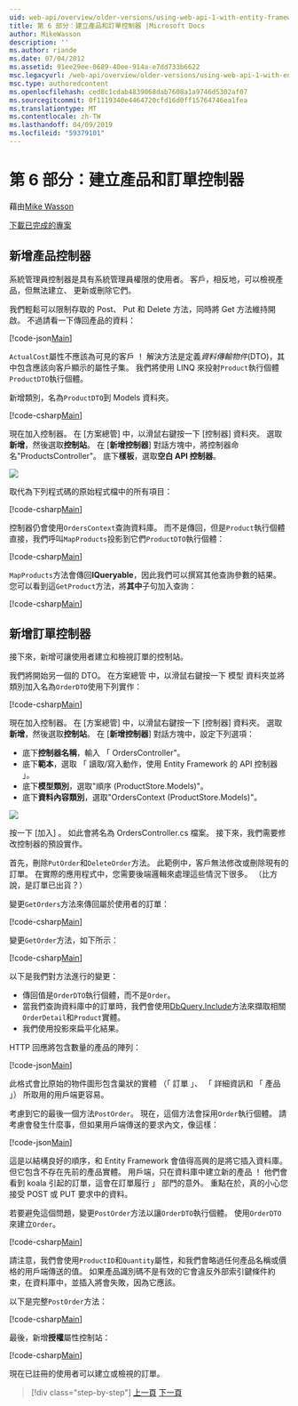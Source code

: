 ```yaml
---
uid: web-api/overview/older-versions/using-web-api-1-with-entity-framework-5/using-web-api-with-entity-framework-part-6
title: 第 6 部分：建立產品和訂單控制器 |Microsoft Docs
author: MikeWasson
description: ''
ms.author: riande
ms.date: 07/04/2012
ms.assetid: 91ee29ee-0689-40ee-914a-e7dd733b6622
msc.legacyurl: /web-api/overview/older-versions/using-web-api-1-with-entity-framework-5/using-web-api-with-entity-framework-part-6
msc.type: authoredcontent
ms.openlocfilehash: ced8c1cdab4839068dab7608a1a9746d5302af07
ms.sourcegitcommit: 0f1119340e4464720cfd16d0ff15764746ea1fea
ms.translationtype: MT
ms.contentlocale: zh-TW
ms.lasthandoff: 04/09/2019
ms.locfileid: "59379101"
---
```

# <a name="part-6-creating-product-and-order-controllers"></a>第 6 部分：建立產品和訂單控制器

藉由[Mike Wasson](https://github.com/MikeWasson)

[下載已完成的專案](http://code.msdn.microsoft.com/ASP-NET-Web-API-with-afa30545)

## <a name="add-a-products-controller"></a>新增產品控制器

系統管理員控制器是具有系統管理員權限的使用者。 客戶，相反地，可以檢視產品，但無法建立、 更新或刪除它們。

我們輕鬆可以限制存取的 Post、 Put 和 Delete 方法，同時將 Get 方法維持開啟。 不過請看一下傳回產品的資料：

[!code-json[Main](using-web-api-with-entity-framework-part-6/samples/sample1.json?highlight=1)]

`ActualCost`屬性不應該為可見的客戶 ！ 解決方法是定義*資料傳輸物件*(DTO)，其中包含應該向客戶顯示的屬性子集。 我們將使用 LINQ 來投射`Product`執行個體`ProductDTO`執行個體。

新增類別，名為`ProductDTO`到 Models 資料夾。

[!code-csharp[Main](using-web-api-with-entity-framework-part-6/samples/sample2.cs)]

現在加入控制器。 在 [方案總管] 中，以滑鼠右鍵按一下 [控制器] 資料夾。 選取 **新增**，然後選取**控制站**。 在 [**新增控制器**] 對話方塊中，將控制器命名&quot;ProductsController&quot;。 底下**樣板**，選取**空白 API 控制器**。

![](using-web-api-with-entity-framework-part-6/_static/image1.png)

取代為下列程式碼的原始程式檔中的所有項目：

[!code-csharp[Main](using-web-api-with-entity-framework-part-6/samples/sample3.cs)]

控制器仍會使用`OrdersContext`查詢資料庫。 而不是傳回，但是`Product`執行個體直接，我們呼叫`MapProducts`投影到它們`ProductDTO`執行個體：

[!code-csharp[Main](using-web-api-with-entity-framework-part-6/samples/sample4.cs?highlight=1)]

`MapProducts`方法會傳回**IQueryable**，因此我們可以撰寫其他查詢參數的結果。 您可以看到這`GetProduct`方法，將**其中**子句加入查詢：

[!code-csharp[Main](using-web-api-with-entity-framework-part-6/samples/sample5.cs?highlight=2)]

## <a name="add-an-orders-controller"></a>新增訂單控制器

接下來，新增可讓使用者建立和檢視訂單的控制站。

我們將開始另一個的 DTO。 在方案總管 中，以滑鼠右鍵按一下 模型 資料夾並將類別加入名為`OrderDTO`使用下列實作：

[!code-csharp[Main](using-web-api-with-entity-framework-part-6/samples/sample6.cs)]

現在加入控制器。 在 [方案總管] 中，以滑鼠右鍵按一下 [控制器] 資料夾。 選取 **新增**，然後選取**控制站**。 在 [**新增控制器**] 對話方塊中，設定下列選項：

- 底下**控制器名稱**，輸入 「 OrdersController"。
- 底下**範本**，選取 「 讀取/寫入動作，使用 Entity Framework 的 API 控制器 」。
- 底下**模型類別**，選取&quot;順序 (ProductStore.Models)&quot;。
- 底下**資料內容類別**，選取&quot;OrdersContext (ProductStore.Models)&quot;。

![](using-web-api-with-entity-framework-part-6/_static/image2.png)

按一下 [加入] 。 如此會將名為 OrdersController.cs 檔案。 接下來，我們需要修改控制器的預設實作。

首先，刪除`PutOrder`和`DeleteOrder`方法。 此範例中，客戶無法修改或刪除現有的訂單。 在實際的應用程式中，您需要後端邏輯來處理這些情況下很多。 （比方說，是訂單已出貨？）

變更`GetOrders`方法來傳回屬於使用者的訂單：

[!code-csharp[Main](using-web-api-with-entity-framework-part-6/samples/sample7.cs)]

變更`GetOrder`方法，如下所示：

[!code-csharp[Main](using-web-api-with-entity-framework-part-6/samples/sample8.cs)]

以下是我們對方法進行的變更：

- 傳回值是`OrderDTO`執行個體，而不是`Order`。
- 當我們查詢資料庫中的訂單時，我們會使用[DbQuery.Include](https://msdn.microsoft.com/library/gg696395)方法來擷取相關`OrderDetail`和`Product`實體。
- 我們使用投影來扁平化結果。

HTTP 回應將包含數量的產品的陣列：

[!code-json[Main](using-web-api-with-entity-framework-part-6/samples/sample9.json)]

此格式會比原始的物件圖形包含巢狀的實體 （「 訂單 」、 「 詳細資訊和 「 產品 」） 所取用的用戶端更容易。

考慮到它的最後一個方法`PostOrder`。 現在，這個方法會採用`Order`執行個體。 請考慮會發生什麼事，但如果用戶端傳送的要求內文，像這樣：

[!code-json[Main](using-web-api-with-entity-framework-part-6/samples/sample10.json)]

這是以結構良好的順序，和 Entity Framework 會值得高興的是將它插入資料庫。 但它包含不存在先前的產品實體。 用戶端，只在資料庫中建立新的產品 ！ 他們會看到 koala 引起的訂單，這會在訂單履行 」 部門的意外。 重點在於，真的小心您接受 POST 或 PUT 要求中的資料。

若要避免這個問題，變更`PostOrder`方法以讓`OrderDTO`執行個體。 使用`OrderDTO`來建立`Order`。

[!code-csharp[Main](using-web-api-with-entity-framework-part-6/samples/sample11.cs)]

請注意，我們會使用`ProductID`和`Quantity`屬性，和我們會略過任何產品名稱或價格的用戶端傳送的值。 如果產品識別碼不是有效的它會違反外部索引鍵條件約束，在資料庫中，並插入將會失敗，因為它應該。

以下是完整`PostOrder`方法：

[!code-csharp[Main](using-web-api-with-entity-framework-part-6/samples/sample12.cs)]

最後，新增**授權**屬性控制站：

[!code-csharp[Main](using-web-api-with-entity-framework-part-6/samples/sample13.cs)]

現在已註冊的使用者可以建立或檢視的訂單。

> [!div class="step-by-step"]
> [上一頁](using-web-api-with-entity-framework-part-5.md)
> [下一頁](using-web-api-with-entity-framework-part-7.md)
